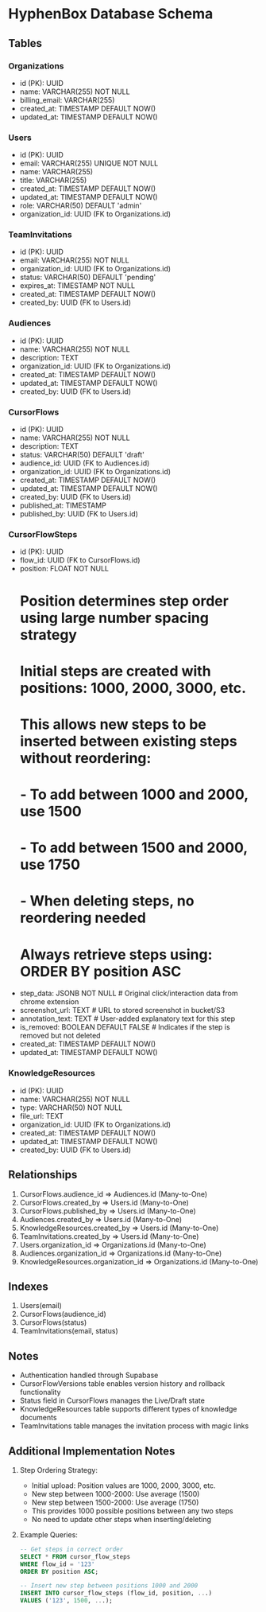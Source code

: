 # HyphenBox Database Schema

## Tables

### Organizations
- id (PK): UUID
- name: VARCHAR(255) NOT NULL
- billing_email: VARCHAR(255)
- created_at: TIMESTAMP DEFAULT NOW()
- updated_at: TIMESTAMP DEFAULT NOW()

### Users
- id (PK): UUID
- email: VARCHAR(255) UNIQUE NOT NULL
- name: VARCHAR(255)
- title: VARCHAR(255)
- created_at: TIMESTAMP DEFAULT NOW()
- updated_at: TIMESTAMP DEFAULT NOW()
- role: VARCHAR(50) DEFAULT 'admin'
- organization_id: UUID (FK to Organizations.id)

### TeamInvitations
- id (PK): UUID
- email: VARCHAR(255) NOT NULL
- organization_id: UUID (FK to Organizations.id)
- status: VARCHAR(50) DEFAULT 'pending'
- expires_at: TIMESTAMP NOT NULL
- created_at: TIMESTAMP DEFAULT NOW()
- created_by: UUID (FK to Users.id)

### Audiences
- id (PK): UUID
- name: VARCHAR(255) NOT NULL
- description: TEXT
- organization_id: UUID (FK to Organizations.id)
- created_at: TIMESTAMP DEFAULT NOW()
- updated_at: TIMESTAMP DEFAULT NOW()
- created_by: UUID (FK to Users.id)

### CursorFlows
- id (PK): UUID
- name: VARCHAR(255) NOT NULL
- description: TEXT
- status: VARCHAR(50) DEFAULT 'draft'
- audience_id: UUID (FK to Audiences.id)
- organization_id: UUID (FK to Organizations.id)
- created_at: TIMESTAMP DEFAULT NOW()
- updated_at: TIMESTAMP DEFAULT NOW()
- created_by: UUID (FK to Users.id)
- published_at: TIMESTAMP
- published_by: UUID (FK to Users.id)

### CursorFlowSteps
- id (PK): UUID
- flow_id: UUID (FK to CursorFlows.id)
- position: FLOAT NOT NULL  
  # Position determines step order using large number spacing strategy
  # Initial steps are created with positions: 1000, 2000, 3000, etc.
  # This allows new steps to be inserted between existing steps without reordering:
  # - To add between 1000 and 2000, use 1500
  # - To add between 1500 and 2000, use 1750
  # - When deleting steps, no reordering needed
  # Always retrieve steps using: ORDER BY position ASC
- step_data: JSONB NOT NULL  # Original click/interaction data from chrome extension
- screenshot_url: TEXT       # URL to stored screenshot in bucket/S3
- annotation_text: TEXT      # User-added explanatory text for this step
- is_removed: BOOLEAN DEFAULT FALSE  # Indicates if the step is removed but not deleted
- created_at: TIMESTAMP DEFAULT NOW()
- updated_at: TIMESTAMP DEFAULT NOW()

### KnowledgeResources
- id (PK): UUID
- name: VARCHAR(255) NOT NULL
- type: VARCHAR(50) NOT NULL
- file_url: TEXT
- organization_id: UUID (FK to Organizations.id)
- created_at: TIMESTAMP DEFAULT NOW()
- updated_at: TIMESTAMP DEFAULT NOW()
- created_by: UUID (FK to Users.id)

## Relationships

1. CursorFlows.audience_id => Audiences.id (Many-to-One)
2. CursorFlows.created_by => Users.id (Many-to-One)
3. CursorFlows.published_by => Users.id (Many-to-One)
4. Audiences.created_by => Users.id (Many-to-One)
5. KnowledgeResources.created_by => Users.id (Many-to-One)
6. TeamInvitations.created_by => Users.id (Many-to-One)
7. Users.organization_id => Organizations.id (Many-to-One)
8. Audiences.organization_id => Organizations.id (Many-to-One)
9. KnowledgeResources.organization_id => Organizations.id (Many-to-One)

## Indexes

1. Users(email)
2. CursorFlows(audience_id)
3. CursorFlows(status)
4. TeamInvitations(email, status)

## Notes

- Authentication handled through Supabase
- CursorFlowVersions table enables version history and rollback functionality
- Status field in CursorFlows manages the Live/Draft state
- KnowledgeResources table supports different types of knowledge documents
- TeamInvitations table manages the invitation process with magic links

## Additional Implementation Notes

1. Step Ordering Strategy:
   - Initial upload: Position values are 1000, 2000, 3000, etc.
   - New step between 1000-2000: Use average (1500)
   - New step between 1500-2000: Use average (1750)
   - This provides 1000 possible positions between any two steps
   - No need to update other steps when inserting/deleting

2. Example Queries:
   ```sql
   -- Get steps in correct order
   SELECT * FROM cursor_flow_steps 
   WHERE flow_id = '123' 
   ORDER BY position ASC;

   -- Insert new step between positions 1000 and 2000
   INSERT INTO cursor_flow_steps (flow_id, position, ...) 
   VALUES ('123', 1500, ...);
   ```
